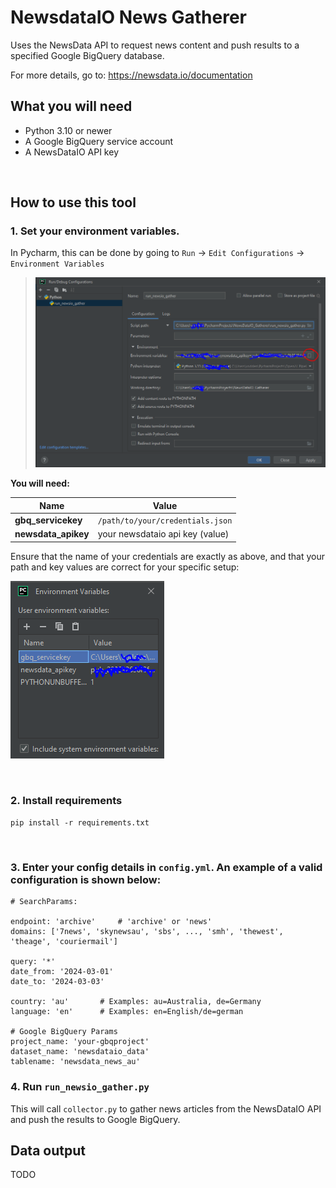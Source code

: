 # NewsdataIO News Gatherer

Uses the NewsData API to request news content and push results to a specified Google BigQuery database.

For more details, go to: https://newsdata.io/documentation


## What you will need

- Python 3.10 or newer
- A Google BigQuery service account
- A NewsDataIO API key

<br>

## How to use this tool



### 1. <b>Set your environment variables.</b>
In Pycharm, this can be done by going to `Run` -> `Edit Configurations` -> `Environment Variables` 
>![img_1.png](img_1.png)
> 
<b>You will need:</b>

| Name                   | Value                            |
|------------------------|----------------------------------|
| <b>gbq_servicekey</b>  | `/path/to/your/credentials.json` |
| <b>newsdata_apikey</b> | your newsdataio api key (value)  |

Ensure that the name of your credentials are exactly as above, and that your path and key values are correct for your specific setup:

![img.png](img.png)

<br>

### 2. <b> Install requirements</b>
`pip install -r requirements.txt`

<br>

### 3. <b> Enter your config details in `config.yml`. An example of a valid configuration is shown below:</b>
```
# SearchParams:

endpoint: 'archive'     # 'archive' or 'news'
domains: ['7news', 'skynewsau', 'sbs', ..., 'smh', 'thewest', 'theage', 'couriermail']

query: '*'
date_from: '2024-03-01'
date_to: '2024-03-03'

country: 'au'       # Examples: au=Australia, de=Germany
language: 'en'      # Examples: en=English/de=german

# Google BigQuery Params
project_name: 'your-gbqproject'
dataset_name: 'newsdataio_data'
tablename: 'newsdata_news_au'
```

### 4. Run `run_newsio_gather.py`

This will call `collector.py` to gather news articles from the NewsDataIO API and push the results to Google BigQuery.

## Data output





 TODO


